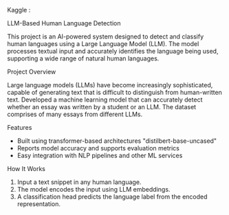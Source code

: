 Kaggle :


 LLM-Based Human Language Detection

This project is an AI-powered system designed to detect and classify human languages using a Large Language Model (LLM). The model processes textual input and accurately identifies the language being used, supporting a wide range of natural human languages.

 Project Overview

Large language models (LLMs) have become increasingly sophisticated, capable of generating text that is difficult to distinguish from human-written text. Developed a machine learning model that can accurately detect whether an essay was written by a student or an LLM.
The dataset comprises of many essays from different LLMs. 

 Features
-  Built using transformer-based architectures "distilbert-base-uncased"
-  Reports model accuracy and supports evaluation metrics
-  Easy integration with NLP pipelines and other ML services

 How It Works

1. Input a text snippet in any human language.
2. The model encodes the input using LLM embeddings.
3. A classification head predicts the language label from the encoded representation.


